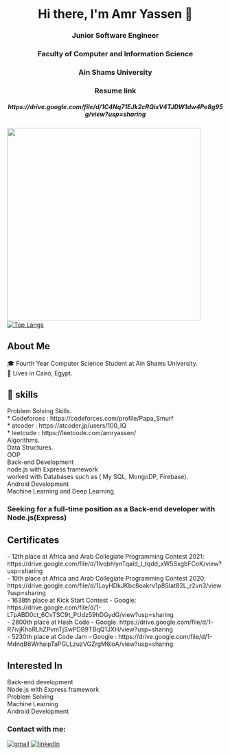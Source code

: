 <h1 align="center"> Hi there, I'm Amr Yassen 👋 </h1>

<h3 align="center">Junior Software Engineer</h3>
<h3 align="center">Faculty of Computer and Information Science</h3>
<h3 align="center">Ain Shams University</h3>
<h3 align = "center"> Resume link </h3>
<h5 align = "center"> https://drive.google.com/file/d/1C4Nq71EJk2cRQixV4TJDW1dw4Pe8g95g/view?usp=sharing </h5>

<img src="https://github-readme-stats.vercel.app/api?username=amryassen&show_icons=true&title_color=FF2E63&icon_color=bb2acf&text_color=57D1C9&bg_color=151515" align="left" width="450"/>

[![Top Langs](https://github-readme-stats.vercel.app/api/top-langs/?username=amryassen&layout=compact&&title_color=FF2E63&text_color=57D1C9&bg_color=151515)](https://github.com/amryassen)


<h2 align = "left"> About Me</h2>

🎓 Fourth Year Computer Science Student at Ain Shams University.  
📌 Lives in Cairo, Egypt.   
<h2 align = "left"> 🧠 skills</h2>
 Problem Solving Skills.<br />
	* Codeforces : https://codeforces.com/profile/Papa_Smurf <br />
	* atcoder : https://atcoder.jp/users/100_IQ <br />
	* leetcode : https://leetcode.com/amryassen/ <br />
 Algorithms.<br />
 Data Structures.<br />
 OOP <br />
 Back-end Development<br />
 node.js with Express framework<br />
 worked with Databases such as ( My SQL, MongoDP, Firebase).<br />
 Android Development <br />
 Machine Learning and Deep Learning.<br />
 
 <h3>Seeking for a full-time position as a Back-end developer with Node.js(Express) <h3/>
 
 <h2 align = "left"> Certificates</h2>
 - 12th place at Africa and Arab Collegiate Programming Contest 2021: https://drive.google.com/file/d/1lvqbhlynTqaId_l_tqdd_xW5SxgbFCoK/view?usp=sharing <br />
 - 10th place at Africa and Arab Collegiate Programming Contest 2020: https://drive.google.com/file/d/1LoyHDkJKbc8oakrv1p8SIat82L_r2vn3/view?usp=sharing <br />
 - 1638th place at Kick Start Contest - Google: https://drive.google.com/file/d/1-LTpABD0ct_6CvTSC9t_PUdz59hDGydG/view?usp=sharing <br />
 - 2800th place at Hash Code - Google: https://drive.google.com/file/d/1-R7ivjKhoRLhZPvmTjSwPDB9TBqQ1JXH/view?usp=sharing <br />
 - 5230th place at Code Jam - Google : https://drive.google.com/file/d/1-MdnqB6WrhaipTaPGLLzuzVGZrgM6loA/view?usp=sharing <br />
 <h2 align = "left"> Interested In</h2>
 Back-end development <br />
 Node.js with Express framework<br />
 Problem Solving <br />
 Machine Learning <br/>
 Android Development <br /> 
 


### Contact with me:

[![gmail](https://user-images.githubusercontent.com/52586356/104854957-6ee95180-5912-11eb-975a-0c2670b33801.png)][1]
[![linkedin](https://user-images.githubusercontent.com/52586356/104855029-f8008880-5912-11eb-8ed3-1071d96d9060.png)][2]

[1]: mailto:amryassenfcis@gmail.com
[2]: https://www.linkedin.com/in/amr-yassen-780a791a2/

